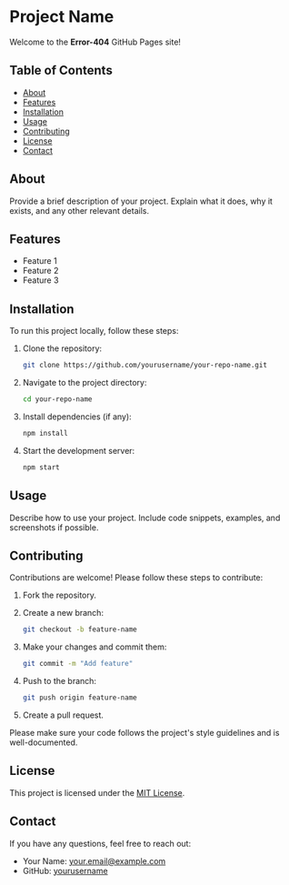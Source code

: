 # Project Name

Welcome to the **Error-404** GitHub Pages site!

## Table of Contents

- [About](#about)
- [Features](#features)
- [Installation](#installation)
- [Usage](#usage)
- [Contributing](#contributing)
- [License](#license)
- [Contact](#contact)

## About

Provide a brief description of your project. Explain what it does, why it exists, and any other relevant details.

## Features

- Feature 1
- Feature 2
- Feature 3

## Installation

To run this project locally, follow these steps:

1. Clone the repository:

    ```bash
    git clone https://github.com/yourusername/your-repo-name.git
    ```

2. Navigate to the project directory:

    ```bash
    cd your-repo-name
    ```

3. Install dependencies (if any):

    ```bash
    npm install
    ```

4. Start the development server:

    ```bash
    npm start
    ```

## Usage

Describe how to use your project. Include code snippets, examples, and screenshots if possible.

## Contributing

Contributions are welcome! Please follow these steps to contribute:

1. Fork the repository.
2. Create a new branch:

    ```bash
    git checkout -b feature-name
    ```

3. Make your changes and commit them:

    ```bash
    git commit -m "Add feature"
    ```

4. Push to the branch:

    ```bash
    git push origin feature-name
    ```

5. Create a pull request.

Please make sure your code follows the project's style guidelines and is well-documented.

## License

This project is licensed under the [MIT License](LICENSE).

## Contact

If you have any questions, feel free to reach out:

- Your Name: [your.email@example.com](mailto:your.email@example.com)
- GitHub: [yourusername](https://github.com/yourusername)
